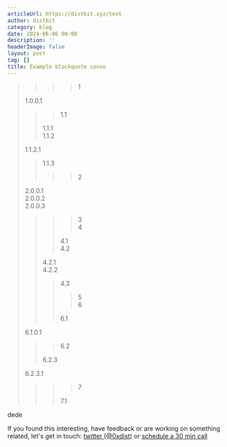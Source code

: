 ```yaml
---
articleUrl: https://distbit.xyz/test
author: distbit
category: blog
date: 2024-06-06 00:00
description: ''
headerImage: false
layout: post
tag: []
title: Example blockquote convo
---
```





>>>>1  
>  
>1.0.0.1  
>>>  
>>>1.1  
>>  
>>1.1.1  
>>1.1.2  
>  
>1.1.2.1  
>>1.1.3  
>>>>2  
>  
>2.0.0.1  
>2.0.0.2  
>2.0.0.3  
>>>>3  
>>>>4  
>>>  
>>>4.1  
>>>4.2  
>>  
>>4.2.1  
>>4.2.2  
>>>4.3  
>>>>5  
>>>>6  
>>>  
>>>6.1  
>  
>6.1.0.1  
>>>6.2  
>>  
>>6.2.3  
>  
>6.2.3.1  
>>>>7  
>>>  
>>>7.1  


dede  

If you found this interesting, have feedback or are working on something related, let's get in touch: [twitter (@0xdist)](https://twitter.com/0xdist) or [schedule a 30 min call](https://cal.com/distbit/30min)